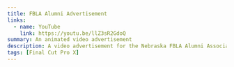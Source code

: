 ```yaml
---
title: FBLA Alumni Advertisement
links:
  - name: YouTube
    link: https://youtu.be/llZ3sR2GdoQ
summary: An animated video advertisement
description: A video advertisement for the Nebraska FBLA Alumni Association intended to be used as a video buffer during SLC sessions.
tags: [Final Cut Pro X]
---
```

